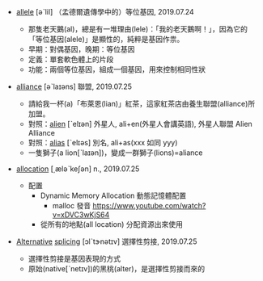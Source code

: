 - [allele](https://tw.dictionary.search.yahoo.com/search?p=allele) [əˋlil] （孟德爾遺傳學中的）等位基因, 2019.07.24
  - 那隻老天鵝(al)，總是有一堆理由(lele)：「我的老天鵝啊！」，因為它的「等位基因(alele)」是顯性的，純粹是基因作祟。
  - 早期：對偶基因，晚期：等位基因
  - 定義：單套軟色體上的片段
  - 功能：兩個等位基因，組成一個基因，用來控制相同性狀
  
- [alliance](https://tw.dictionary.search.yahoo.com/search?p=alliance) [əˋlaɪəns] 聯盟, 2019.07.25
  - 請給我一杯(a)「布萊恩(lian)」紅茶，這家紅茶店由養生聯盟(alliance)所加盟。
  - 對照：[alien](https://tw.dictionary.search.yahoo.com/search?p=alien) [ˋelɪən] 外星人, ali+en(外星人會講英語), 外星人聯盟 Alien Alliance
  - 對照：[alias](https://tw.dictionary.search.yahoo.com/search?p=alias) [ˋelɪəs] 別名, ali+as(xxx 如同 yyy)
  - 一隻獅子(a lion[ˋlaɪən])，變成一群獅子(lions)=aliance

- [allocation](https://tw.dictionary.search.yahoo.com/search?p=allocation) [͵æləˋkeʃən] n., 2019.07.25
  - 配置
    - Dynamic Memory Allocation 動態記憶體配置
      - malloc 發音 https://www.youtube.com/watch?v=xDVC3wKjS64
    - 從所有的地點(all location) 分配資源出來使用

- [Alternative](https://tw.dictionary.search.yahoo.com/search?p=Alternative) [splicing](https://tw.dictionary.search.yahoo.com/search?p=splicing) [ɔlˋtɝnətɪv] 選擇性剪接, 2019.07.25
  - 選擇性剪接是基因表現的方式
  - 原始(native[ˋnetɪv])的黑桃(alter)，是選擇性剪接而來的
